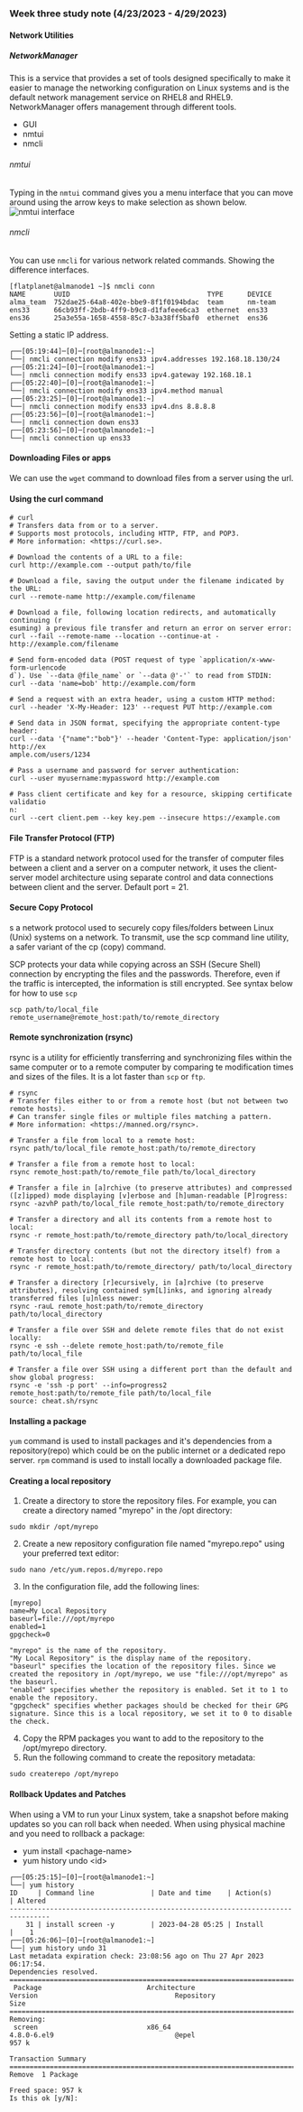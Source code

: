 ### Week three study note (4/23/2023 - 4/29/2023)<!-- omit from toc -->

#### Network Utilities
##### NetworkManager
This is a service that provides a set of tools designed specifically to make it easier to manage the networking configuration on Linux systems and is the default network management service on RHEL8 and RHEL9.
NetworkManager offers management through different tools.
* GUI
* nmtui
* nmcli

###### nmtui
Typing in the `nmtui` command gives you a menu interface that you can move around using the arrow keys to make selection as shown below.
![nmtui interface](../images/nmtui.jpg)
###### nmcli
You can use `nmcli` for various network related commands.
Showing the difference interfaces.
```console
[flatplanet@almanode1 ~]$ nmcli conn
NAME       UUID                                  TYPE      DEVICE  
alma_team  752dae25-64a8-402e-bbe9-8f1f0194bdac  team      nm-team 
ens33      66cb93ff-2bdb-4ff9-b9c8-d1fafeee6ca3  ethernet  ens33   
ens36      25a3e55a-1658-4558-85c7-b3a38ff5baf0  ethernet  ens36
```
Setting a static IP address.
```console
┌──[05:19:44]─[0]─[root@almanode1:~]
└──| nmcli connection modify ens33 ipv4.addresses 192.168.18.130/24
┌──[05:21:24]─[0]─[root@almanode1:~]
└──| nmcli connection modify ens33 ipv4.gateway 192.168.18.1
┌──[05:22:40]─[0]─[root@almanode1:~]
└──| nmcli connection modify ens33 ipv4.method manual
┌──[05:23:25]─[0]─[root@almanode1:~]
└──| nmcli connection modify ens33 ipv4.dns 8.8.8.8
┌──[05:23:56]─[0]─[root@almanode1:~]
└──| nmcli connection down ens33
┌──[05:23:56]─[0]─[root@almanode1:~]
└──| nmcli connection up ens33

```
#### Downloading Files or apps
We can use the `wget` command to download files from a server using the url.

#### Using the curl command
``` console
# curl
# Transfers data from or to a server.
# Supports most protocols, including HTTP, FTP, and POP3.
# More information: <https://curl.se>.

# Download the contents of a URL to a file:
curl http://example.com --output path/to/file

# Download a file, saving the output under the filename indicated by the URL:
curl --remote-name http://example.com/filename

# Download a file, following location redirects, and automatically continuing (r                                                                  esuming) a previous file transfer and return an error on server error:
curl --fail --remote-name --location --continue-at - http://example.com/filename

# Send form-encoded data (POST request of type `application/x-www-form-urlencode                                                                  d`). Use `--data @file_name` or `--data @'-'` to read from STDIN:
curl --data 'name=bob' http://example.com/form

# Send a request with an extra header, using a custom HTTP method:
curl --header 'X-My-Header: 123' --request PUT http://example.com

# Send data in JSON format, specifying the appropriate content-type header:
curl --data '{"name":"bob"}' --header 'Content-Type: application/json' http://ex                                                                  ample.com/users/1234

# Pass a username and password for server authentication:
curl --user myusername:mypassword http://example.com

# Pass client certificate and key for a resource, skipping certificate validatio                                                                  n:
curl --cert client.pem --key key.pem --insecure https://example.com

```
#### File Transfer Protocol (FTP)
FTP is a standard network protocol used for the transfer of computer files between a client and a server on a computer network, it uses the client-server model architecture using separate control and data connections between client and the server. Default port = 21.

#### Secure Copy Protocol
s a network protocol used to securely copy files/folders between Linux (Unix) systems on a network. To transmit, use the scp command line utility, a safer variant of the cp (copy) command.

SCP protects your data while copying across an SSH (Secure Shell) connection by encrypting the files and the passwords. Therefore, even if the traffic is intercepted, the information is still encrypted. See syntax below for how to use `scp`
```console
scp path/to/local_file remote_username@remote_host:path/to/remote_directory
```

#### Remote synchronization (rsync)
rsync is a utility for efficiently transferring and synchronizing files within the same computer or to a remote computer by comparing te modification times and sizes of the files. It is a lot faster than `scp` or `ftp`. 
```console
# rsync
# Transfer files either to or from a remote host (but not between two remote hosts).
# Can transfer single files or multiple files matching a pattern.
# More information: <https://manned.org/rsync>.

# Transfer a file from local to a remote host:
rsync path/to/local_file remote_host:path/to/remote_directory

# Transfer a file from a remote host to local:
rsync remote_host:path/to/remote_file path/to/local_directory

# Transfer a file in [a]rchive (to preserve attributes) and compressed ([z]ipped) mode displaying [v]erbose and [h]uman-readable [P]rogress:
rsync -azvhP path/to/local_file remote_host:path/to/remote_directory

# Transfer a directory and all its contents from a remote host to local:
rsync -r remote_host:path/to/remote_directory path/to/local_directory

# Transfer directory contents (but not the directory itself) from a remote host to local:
rsync -r remote_host:path/to/remote_directory/ path/to/local_directory

# Transfer a directory [r]ecursively, in [a]rchive (to preserve attributes), resolving contained sym[L]inks, and ignoring already transferred files [u]nless newer:
rsync -rauL remote_host:path/to/remote_directory path/to/local_directory

# Transfer a file over SSH and delete remote files that do not exist locally:
rsync -e ssh --delete remote_host:path/to/remote_file path/to/local_file

# Transfer a file over SSH using a different port than the default and show global progress:
rsync -e 'ssh -p port' --info=progress2 remote_host:path/to/remote_file path/to/local_file
source: cheat.sh/rsync
```
#### Installing a package
```yum``` command is used to install packages and it's dependencies from a repository(repo) which could be on the public internet or a dedicated repo server.
```rpm``` command is used to install locally a downloaded package file.

#### Creating a local repository
1. Create a directory to store the repository files. For example, you can create a directory named "myrepo" in the /opt directory:
```console
sudo mkdir /opt/myrepo

```
2. Create a new repository configuration file named "myrepo.repo" using your preferred text editor:
```console
sudo nano /etc/yum.repos.d/myrepo.repo
```
3. In the configuration file, add the following lines:
```console
[myrepo]
name=My Local Repository
baseurl=file:///opt/myrepo
enabled=1
gpgcheck=0

"myrepo" is the name of the repository.
"My Local Repository" is the display name of the repository.
"baseurl" specifies the location of the repository files. Since we created the repository in /opt/myrepo, we use "file:///opt/myrepo" as the baseurl.
"enabled" specifies whether the repository is enabled. Set it to 1 to enable the repository.
"gpgcheck" specifies whether packages should be checked for their GPG signature. Since this is a local repository, we set it to 0 to disable the check.
```
4. Copy the RPM packages you want to add to the repository to the /opt/myrepo directory.
5. Run the following command to create the repository metadata:
``` console
sudo createrepo /opt/myrepo

```
#### Rollback Updates and Patches
When using a VM to run your Linux system, take a snapshot before making updates so you can roll back when needed.
When using physical machine and you need to rollback a package:
* yum install <pachage-name\>
* yum history undo <id\>
```console
┌──[05:25:15]─[0]─[root@almanode1:~]
└──| yum history
ID     | Command line              | Date and time    | Action(s)      | Altered
--------------------------------------------------------------------------------
    31 | install screen -y         | 2023-04-28 05:25 | Install        |    1
┌──[05:26:06]─[0]─[root@almanode1:~]
└──| yum history undo 31
Last metadata expiration check: 23:08:56 ago on Thu 27 Apr 2023 06:17:54.
Dependencies resolved.
==================================================================================================================================================
 Package                          Architecture                     Version                                  Repository                       Size
==================================================================================================================================================
Removing:
 screen                           x86_64                           4.8.0-6.el9                              @epel                           957 k

Transaction Summary
==================================================================================================================================================
Remove  1 Package

Freed space: 957 k
Is this ok [y/N]:
```
